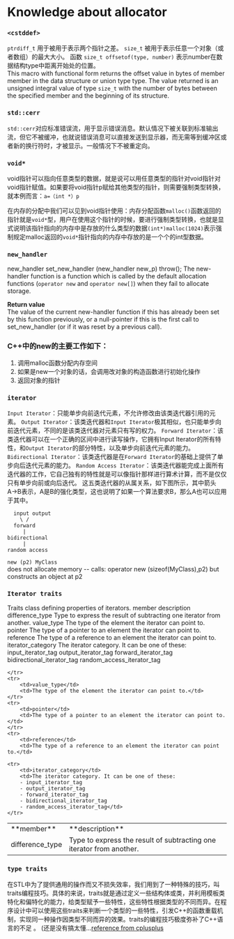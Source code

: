 # Knowledge about allocator

### `<cstddef>`
`ptrdiff_t` 用于被用于表示两个指针之差。
`size_t` 被用于表示任意一个对象（或者数组）的最大大小。
函数 `size_t offsetof(type, number)` 表示number在数据结构type中距离开始处的位置。  
This macro with functional form returns the offset value in bytes of member member in the data structure or union type type. The value returned is an unsigned integral value of type `size_t` with the number of bytes between the specified member and the beginning of its structure.


### `std::cerr`
`std::cerr`对应标准错误流，用于显示错误消息。默认情况下被关联到标准输出流，但它不被缓冲，也就说错误消息可以直接发送到显示器，而无需等到缓冲区或者新的换行符时，才被显示。一般情况下不被重定向。


### `void*`

void指针可以指向任意类型的数据，就是说可以用任意类型的指针对void指针对void指针赋值。如果要将void指针p赋给其他类型的指针，则需要强制类型转换，就本例而言：`a=（int *）p`

在内存的分配中我们可以见到void指针使用：内存分配函数`malloc()`函数返回的指针就是`void*`型，用户在使用这个指针的时候，要进行强制类型转换，也就是显式说明该指针指向的内存中是存放的什么类型的数据`(int*)malloc(1024)`表示强制规定malloc返回的`void*`指针指向的内存中存放的是一个个的int型数据。


### `new_handler`
new_handler set_new_handler (new_handler new_p) throw();
The new-handler function is a function which is called by the default allocation functions (`operator new` and `operator new[]`) when they fail to allocate storage.

**Return value**  
The value of the current new-handler function if this has already been set by this function previously, or a null-pointer if this is the first call to set_new_handler (or if it was reset by a previous call).


### C++中的new的主要工作如下：
1. 调用malloc函数分配内存空间
2. 如果是new一个对象的话，会调用改对象的构造函数进行初始化操作
3. 返回对象的指针


### `iterator`
`Input Iterator`：只能单步向前迭代元素，不允许修改由该类迭代器引用的元素。
`Output Iterator`：该类迭代器和`Input Iterator`极其相似，也只能单步向前迭代元素，不同的是该类迭代器对元素只有写的权力。
`Forward Iterator`：该类迭代器可以在一个正确的区间中进行读写操作，它拥有Input Iterator的所有特性，和`Output Iterator`的部分特性，以及单步向前迭代元素的能力。
`Bidirectional Iterator`：该类迭代器是在`Forward Iterator`的基础上提供了单步向后迭代元素的能力。
`Random Access Iterator`：该类迭代器能完成上面所有迭代器的工作，它自己独有的特性就是可以像指针那样进行算术计算，而不是仅仅只有单步向前或向后迭代。
这五类迭代器的从属关系，如下图所示，其中箭头A→B表示，A是B的强化类型，这也说明了如果一个算法要求B，那么A也可以应用于其中。
```
  input output  
    \ /  
  forward  
     |  
bidirectional  
     |  
random access  
```


`new (p2) MyClass`  
does not allocate memory -- calls: operator new (sizeof(MyClass),p2)
but constructs an object at p2


### `Iterator traits`
Traits class defining properties of iterators.
member	description
difference_type	Type to express the result of subtracting one iterator from another.
value_type	The type of the element the iterator can point to.
pointer	The type of a pointer to an element the iterator can point to.
reference	The type of a reference to an element the iterator can point to.
iterator_category	The iterator category. It can be one of these:
input_iterator_tag
output_iterator_tag
forward_iterator_tag
bidirectional_iterator_tag
random_access_iterator_tag

<table class="table table-bordered table-condensed">
    <tr>
        <td>**member**</td>
        <td>**description**</td>
    </tr>
    <tr>
        <td>difference_type</td>
        <td>Type to express the result of subtracting one iterator from another.</td>

    </tr>
    <tr>
        <td>value_type</td>
        <td>The type of the element the iterator can point to.</td>
    </tr>
    <tr>
        <td>pointer</td>
        <td>The type of a pointer to an element the iterator can point to.</td>
    </tr>
    <tr>
        <td>reference</td>
        <td>The type of a reference to an element the iterator can point to.</td>

    <tr>
        <td>iterator_category</td>
        <td>The iterator category. It can be one of these:  
        - input_iterator_tag  
        - output_iterator_tag  
        - forward_iterator_tag  
        - bidirectional_iterator_tag  
        - random_access_iterator_tag</td>  
    </tr>


</table>



### `type traits`
在STL中为了提供通用的操作而又不损失效率，我们用到了一种特殊的技巧，叫traits编程技巧。具体的来说，traits就是通过定义一些结构体或类，并利用模板类特化和偏特化的能力，给类型赋予一些特性，这些特性根据类型的不同而异。在程序设计中可以使用这些traits来判断一个类型的一些特性，引发C++的函数重载机制，实现同一种操作因类型不同而异的效果。traits的编程技巧极度弥补了C++语言的不足 。
(还是没有搞太懂...[reference from cplusplus](http://www.cplusplus.com/reference/type_traits/)
